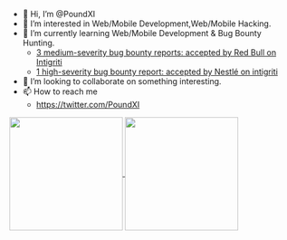 - 👋 Hi, I’m @PoundXI
- 👀 I’m interested in Web/Mobile Development,Web/Mobile Hacking.
- 🌱 I’m currently learning Web/Mobile Development & Bug Bounty Hunting.
  - [3 medium-severity bug bounty reports: accepted by Red Bull on Intigriti](https://app.intigriti.com/profile/poundxi)
  - [1 high-severity bug bounty report: accepted by Nestlé on intigriti](https://app.intigriti.com/profile/poundxi)
- 💞️ I’m looking to collaborate on something interesting.
- 📫 How to reach me
  - https://twitter.com/PoundXI
 
<!---
PoundXI/PoundXI is a ✨ special ✨ repository because its `README.md` (this file) appears on your GitHub profile.
You can click the Preview link to take a look at your changes.
--->

<a href="https://github.com/anuraghazra/github-readme-stats">
  <img height=200 align="center" src="https://github-readme-stats.vercel.app/api?username=PoundXI" />
</a>
<a href="https://github.com/anuraghazra/convoychat">
  <img height=200 align="center" src="https://github-readme-stats.vercel.app/api/top-langs?username=PoundXI&layout=compact&langs_count=8&card_width=320" />
</a>
